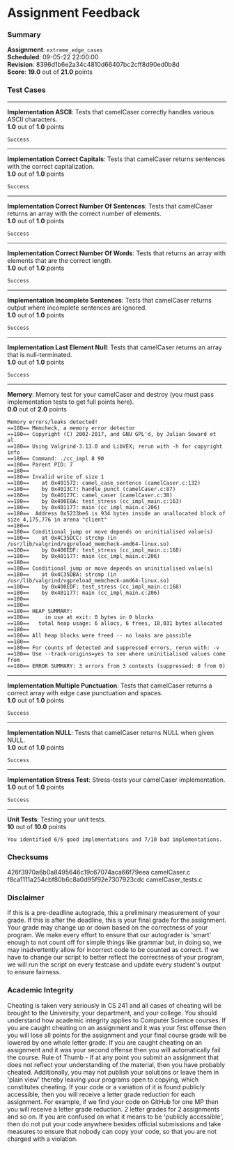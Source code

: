 # Assignment Feedback

### Summary

**Assignment**: `extreme_edge_cases`  
**Scheduled**: 09-05-22 22:00:00  
**Revision**: 8396d1b6e2a34c4810d66407bc2cff8d90ed0b8d  
**Score**: **19.0** out of **21.0** points

### Test Cases
---

**Implementation ASCII**: Tests that camelCaser correctly handles various ASCII characters.  
**1.0** out of **1.0** points
```
Success
```
---

**Implementation Correct Capitals**: Tests that camelCaser returns sentences with the correct capitalization.  
**1.0** out of **1.0** points
```
Success
```
---

**Implementation Correct Number Of Sentences**: Tests that camelCaser returns an array with the correct number of elements.  
**1.0** out of **1.0** points
```
Success
```
---

**Implementation Correct Number Of Words**: Tests that returns an array with elements that are the correct length.  
**1.0** out of **1.0** points
```
Success
```
---

**Implementation Incomplete Sentences**: Tests that camelCaser returns output where incomplete sentences are ignored.  
**1.0** out of **1.0** points
```
Success
```
---

**Implementation Last Element Null**: Tests that camelCaser returns an array that is null-terminated.  
**1.0** out of **1.0** points
```
Success
```
---

**Memory**: Memory test for your camelCaser and destroy (you must pass implementation tests to get full points here).  
**0.0** out of **2.0** points
```
Memory errors/leaks detected!
==180== Memcheck, a memory error detector
==180== Copyright (C) 2002-2017, and GNU GPL'd, by Julian Seward et al.
==180== Using Valgrind-3.13.0 and LibVEX; rerun with -h for copyright info
==180== Command: ./cc_impl 8 90
==180== Parent PID: 7
==180== 
==180== Invalid write of size 1
==180==    at 0x401572: camel_case_sentence (camelCaser.c:132)
==180==    by 0x4013C7: handle_punct (camelCaser.c:87)
==180==    by 0x40127C: camel_caser (camelCaser.c:38)
==180==    by 0x400E8A: test_stress (cc_impl_main.c:163)
==180==    by 0x401177: main (cc_impl_main.c:206)
==180==  Address 0x5233be6 is 934 bytes inside an unallocated block of size 4,175,776 in arena "client"
==180== 
==180== Conditional jump or move depends on uninitialised value(s)
==180==    at 0x4C35DCC: strcmp (in /usr/lib/valgrind/vgpreload_memcheck-amd64-linux.so)
==180==    by 0x400EDF: test_stress (cc_impl_main.c:168)
==180==    by 0x401177: main (cc_impl_main.c:206)
==180== 
==180== Conditional jump or move depends on uninitialised value(s)
==180==    at 0x4C35DBA: strcmp (in /usr/lib/valgrind/vgpreload_memcheck-amd64-linux.so)
==180==    by 0x400EDF: test_stress (cc_impl_main.c:168)
==180==    by 0x401177: main (cc_impl_main.c:206)
==180== 
==180== 
==180== HEAP SUMMARY:
==180==     in use at exit: 0 bytes in 0 blocks
==180==   total heap usage: 6 allocs, 6 frees, 18,031 bytes allocated
==180== 
==180== All heap blocks were freed -- no leaks are possible
==180== 
==180== For counts of detected and suppressed errors, rerun with: -v
==180== Use --track-origins=yes to see where uninitialised values come from
==180== ERROR SUMMARY: 3 errors from 3 contexts (suppressed: 0 from 0)
```
---

**Implementation Multiple Punctuation**: Tests that camelCaser returns a correct array with edge case punctuation and spaces.  
**1.0** out of **1.0** points
```
Success
```
---

**Implementation NULL**: Tests that camelCaser returns NULL when given NULL.  
**1.0** out of **1.0** points
```
Success
```
---

**Implementation Stress Test**: Stress-tests your camelCaser implementation.  
**1.0** out of **1.0** points
```
Success
```
---

**Unit Tests**: Testing your unit tests.  
**10** out of **10.0** points
```
You identified 6/6 good implementations and 7/10 bad implementations.
```
### Checksums

426f3970a6b0a8495646c19c67074aca66f79eea camelCaser.c  
f8ca1111a254cbf80b6c8a0d95f92e7307923cdc camelCaser_tests.c


### Disclaimer
If this is a pre-deadline autograde, this a preliminary measurement of your grade.
If this is after the deadline, this is your final grade for the assignment.
Your grade may change up or down based on the correctness of your program.
We make every effort to ensure that our autograder is 'smart' enough to not count off
for simple things like grammar but, in doing so, we may inadvertently allow for
incorrect code to be counted as correct.
If we have to change our script to better reflect the correctness of your program,
we will run the script on every testcase and update every student's output to ensure fairness.



### Academic Integrity
Cheating is taken very seriously in CS 241 and all cases of cheating will be brought to the University, your department, and your college.
You should understand how academic integrity applies to Computer Science courses.
If you are caught cheating on an assignment and it was your first offense then you will lose all points for the assignment and your final course
grade will be lowered by one whole letter grade. If you are caught cheating on an assignment and it was your second offense then you will automatically fail the course.
Rule of Thumb - If at any point you submit an assignment that does not reflect your understanding of the material, then you have probably cheated.
Additionally, you may not publish your solutions or leave them in 'plain view' thereby leaving your programs open to copying, which constitutes cheating.
If your code or a variation of it is found publicly accessible, then you will receive a letter grade reduction for each assignment.
For example, if we find your code on GitHub for one MP then you will receive a letter grade reduction. 2 letter grades for 2 assignments and so on.
If you are confused on what it means to be 'publicly accessible', then do not put your code anywhere besides official submissions and take measures
to ensure that nobody can copy your code, so that you are not charged with a violation.


